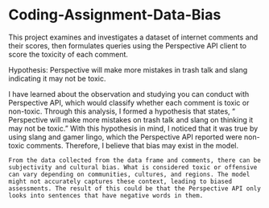 # Coding-Assignment-Data-Bias
This project examines and investigates a dataset of internet comments and their scores, then formulates queries using the Perspective API client to score the toxicity of each comment.

Hypothesis: Perspective will make more mistakes in trash talk and slang indicating it may not be toxic.


I have learned about the observation and studying you can conduct with Perspective API, which would classify whether each comment is toxic or non-toxic. Through this analysis, I formed a hypothesis that states, “ Perspective will make more mistakes on trash talk and slang on thinking it may not be toxic.” With this hypothesis in mind, I noticed that it was true by using slang and gamer lingo, which the Perspective API reported were non-toxic comments. Therefore, I believe that bias may exist in the model.

	From the data collected from the data frame and comments, there can be subjectivity and cultural bias. What is considered toxic or offensive can vary depending on communities, cultures, and regions. The model might not accurately captures these context, leading to biased assessments. The result of this could be that the Perspective API only looks into sentences that have negative words in them.
